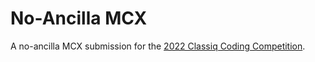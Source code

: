 # No-Ancilla MCX
A no-ancilla MCX submission for the <a href='https://www.classiq.io/competition'>2022 Classiq Coding Competition</a>.
